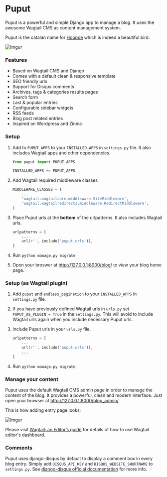 # Puput

Puput is a powerful and simple Django app to manage a blog. It uses the awesome Wagtail CMS as content management system.

Puput is the catalan name for [Hoopoe](https://en.wikipedia.org/wiki/Hoopoe) which is indeed a beautiful bird.

![Imgur](http://i.imgur.com/ndZLeWb.png?1)

### Features
* Based on Wagtail CMS and Django
* Comes with a default clean & responsive template
* SEO friendly urls
* Support for Disqus comments
* Archives, tags & categories results pages
* Search form
* Last & popular entries
* Configurable sidebar widgets
* RSS feeds
* Blog post related entries
* Inspired on Wordpress and Zinnia

### Setup

1. Add to `PUPUT_APPS` to your `INSTALLED_APPS` in `settings.py` file. It also includes Wagtail apps and other dependencies.

    ```python
    from puput import PUPUT_APPS
    
    INSTALLED_APPS += PUPUT_APPS
    ```
2. Add Wagtail required middleware classes

    ```python
    MIDDLEWARE_CLASSES = (
        ...
        'wagtail.wagtailcore.middleware.SiteMiddleware',
        'wagtail.wagtailredirects.middleware.RedirectMiddleware',
    )
    ```
3. Place Puput urls at the __bottom__ of the urlpatterns. It also includes Wagtail urls.

    ```python
    urlpatterns = [
        ...
        url(r'', include('puput.urls')),
    ]
    ```
4. Run `python manage.py migrate`
5. Open your broswer at http://127.0.0.1:8000/blog/ to view your blog home page. 

### Setup (as Wagtail plugin)

1. Add `puput` and `endless_pagination` to your `INSTALLED_APPS` in `settings.py` file.
2. If you have previously defined Wagtail urls in `urls.py` set `PUPUT_AS_PLUGIN = True` in the `settings.py`. This will avoid to include Wagtail urls again when you include necessary Puput urls.
3. Include Puput urls in your `urls.py` file.

    ```python
    urlpatterns = [
        ...
        url(r'', include('puput.urls')),
        ...
    ]
    ```
4. Run `python manage.py migrate`
 

### Manage your content

Puput uses the default Wagtail CMS admin page in order to manage the content of the blog. It provides a powerful, clean and modern interface. Just open your browser at http://127.0.0.1:8000/blog_admin/.

This is how adding entry page looks:

![Imgur](http://i.imgur.com/NntrN3i.png?1)

Please visit [Wagtail: an Editor’s guide](http://docs.wagtail.io/en/v1.0/editor_manual/index.html) for details of how to use Wagtail editor's dashboard.

### Comments

Puput uses django-disqus by default to display a comment box in every blog entry. Simply add `DISQUS_API_KEY` and `DISQUS_WEBSITE_SHORTNAME` to `settings.py`. See [django-disqus official documentation](http://django-disqus.readthedocs.org/en/latest/installation.html#configuring-your-django-installation) for more info.
